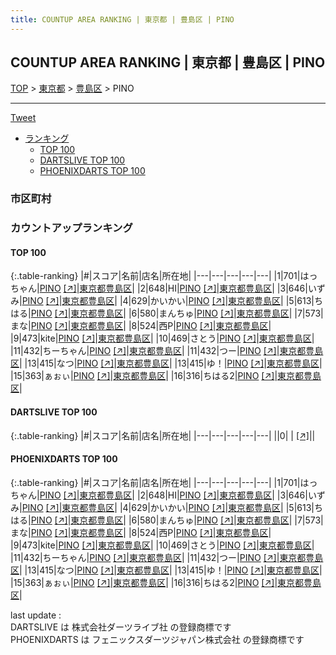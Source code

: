 ```yaml
---
title: COUNTUP AREA RANKING | 東京都 | 豊島区 | PINO
---
```

## COUNTUP AREA RANKING | 東京都 | 豊島区 | PINO

[TOP](/darts/rank/) > [東京都](/darts/rank/東京都/) > [豊島区](/darts/rank/東京都/豊島区/) > PINO

___

<a href="https://twitter.com/share?ref_src=twsrc%5Etfw" data-text="COUNTUP AREA RANKING | 東京都豊島区PINO" class="twitter-share-button" data-hashtags="DARTSLIVE,PHOENIXDARTS,darts,ダーツ" data-show-count="false">Tweet</a>

* [ランキング](#カウントアップランキング)
    * [TOP 100](#top-100)
    * [DARTSLIVE TOP 100](#dartslive-top-100)
    * [PHOENIXDARTS TOP 100](#phoenixdarts-top-100)

### 市区町村

<ul>

</ul>

### カウントアップランキング

#### TOP 100



{:.table-ranking}
|#|スコア|名前|店名|所在地|
|---|---|---|---|---|
|1|701|<span class="rank-name-pd">はっちゃん</span>|<a href="/darts/rank/shops/94842.html">PINO</a> <a href="https://vs.phoenixdarts.com/jp/shop/shopDetailInfo/s_94842?s_seq=94842">[↗]</a>|<a href="/darts/rank/東京都/豊島区">東京都豊島区</a>|
|2|648|<span class="rank-name-pd">HI</span>|<a href="/darts/rank/shops/94842.html">PINO</a> <a href="https://vs.phoenixdarts.com/jp/shop/shopDetailInfo/s_94842?s_seq=94842">[↗]</a>|<a href="/darts/rank/東京都/豊島区">東京都豊島区</a>|
|3|646|<span class="rank-name-pd">いずみ</span>|<a href="/darts/rank/shops/94842.html">PINO</a> <a href="https://vs.phoenixdarts.com/jp/shop/shopDetailInfo/s_94842?s_seq=94842">[↗]</a>|<a href="/darts/rank/東京都/豊島区">東京都豊島区</a>|
|4|629|<span class="rank-name-pd">かいかい</span>|<a href="/darts/rank/shops/94842.html">PINO</a> <a href="https://vs.phoenixdarts.com/jp/shop/shopDetailInfo/s_94842?s_seq=94842">[↗]</a>|<a href="/darts/rank/東京都/豊島区">東京都豊島区</a>|
|5|613|<span class="rank-name-pd">ちはる</span>|<a href="/darts/rank/shops/94842.html">PINO</a> <a href="https://vs.phoenixdarts.com/jp/shop/shopDetailInfo/s_94842?s_seq=94842">[↗]</a>|<a href="/darts/rank/東京都/豊島区">東京都豊島区</a>|
|6|580|<span class="rank-name-pd">まんちゅ</span>|<a href="/darts/rank/shops/94842.html">PINO</a> <a href="https://vs.phoenixdarts.com/jp/shop/shopDetailInfo/s_94842?s_seq=94842">[↗]</a>|<a href="/darts/rank/東京都/豊島区">東京都豊島区</a>|
|7|573|<span class="rank-name-pd">まな</span>|<a href="/darts/rank/shops/94842.html">PINO</a> <a href="https://vs.phoenixdarts.com/jp/shop/shopDetailInfo/s_94842?s_seq=94842">[↗]</a>|<a href="/darts/rank/東京都/豊島区">東京都豊島区</a>|
|8|524|<span class="rank-name-pd">西P</span>|<a href="/darts/rank/shops/94842.html">PINO</a> <a href="https://vs.phoenixdarts.com/jp/shop/shopDetailInfo/s_94842?s_seq=94842">[↗]</a>|<a href="/darts/rank/東京都/豊島区">東京都豊島区</a>|
|9|473|<span class="rank-name-pd">kite</span>|<a href="/darts/rank/shops/94842.html">PINO</a> <a href="https://vs.phoenixdarts.com/jp/shop/shopDetailInfo/s_94842?s_seq=94842">[↗]</a>|<a href="/darts/rank/東京都/豊島区">東京都豊島区</a>|
|10|469|<span class="rank-name-pd">さとう</span>|<a href="/darts/rank/shops/94842.html">PINO</a> <a href="https://vs.phoenixdarts.com/jp/shop/shopDetailInfo/s_94842?s_seq=94842">[↗]</a>|<a href="/darts/rank/東京都/豊島区">東京都豊島区</a>|
|11|432|<span class="rank-name-pd">ちーちゃん</span>|<a href="/darts/rank/shops/94842.html">PINO</a> <a href="https://vs.phoenixdarts.com/jp/shop/shopDetailInfo/s_94842?s_seq=94842">[↗]</a>|<a href="/darts/rank/東京都/豊島区">東京都豊島区</a>|
|11|432|<span class="rank-name-pd">つー</span>|<a href="/darts/rank/shops/94842.html">PINO</a> <a href="https://vs.phoenixdarts.com/jp/shop/shopDetailInfo/s_94842?s_seq=94842">[↗]</a>|<a href="/darts/rank/東京都/豊島区">東京都豊島区</a>|
|13|415|<span class="rank-name-pd">なつ</span>|<a href="/darts/rank/shops/94842.html">PINO</a> <a href="https://vs.phoenixdarts.com/jp/shop/shopDetailInfo/s_94842?s_seq=94842">[↗]</a>|<a href="/darts/rank/東京都/豊島区">東京都豊島区</a>|
|13|415|<span class="rank-name-pd">ゆ！</span>|<a href="/darts/rank/shops/94842.html">PINO</a> <a href="https://vs.phoenixdarts.com/jp/shop/shopDetailInfo/s_94842?s_seq=94842">[↗]</a>|<a href="/darts/rank/東京都/豊島区">東京都豊島区</a>|
|15|363|<span class="rank-name-pd">ぁぉぃ</span>|<a href="/darts/rank/shops/94842.html">PINO</a> <a href="https://vs.phoenixdarts.com/jp/shop/shopDetailInfo/s_94842?s_seq=94842">[↗]</a>|<a href="/darts/rank/東京都/豊島区">東京都豊島区</a>|
|16|316|<span class="rank-name-pd">ちはる2</span>|<a href="/darts/rank/shops/94842.html">PINO</a> <a href="https://vs.phoenixdarts.com/jp/shop/shopDetailInfo/s_94842?s_seq=94842">[↗]</a>|<a href="/darts/rank/東京都/豊島区">東京都豊島区</a>|


#### DARTSLIVE TOP 100



{:.table-ranking}
|#|スコア|名前|店名|所在地|
|---|---|---|---|---|
||0|<span class="rank-name-dl"> </span>|<a href="/darts/rank/shops/.html"></a> <a href="">[↗]</a>|<a href="/darts/rank//"></a>|


#### PHOENIXDARTS TOP 100



{:.table-ranking}
|#|スコア|名前|店名|所在地|
|---|---|---|---|---|
|1|701|<span class="rank-name-pd">はっちゃん</span>|<a href="/darts/rank/shops/94842.html">PINO</a> <a href="https://vs.phoenixdarts.com/jp/shop/shopDetailInfo/s_94842?s_seq=94842">[↗]</a>|<a href="/darts/rank/東京都/豊島区">東京都豊島区</a>|
|2|648|<span class="rank-name-pd">HI</span>|<a href="/darts/rank/shops/94842.html">PINO</a> <a href="https://vs.phoenixdarts.com/jp/shop/shopDetailInfo/s_94842?s_seq=94842">[↗]</a>|<a href="/darts/rank/東京都/豊島区">東京都豊島区</a>|
|3|646|<span class="rank-name-pd">いずみ</span>|<a href="/darts/rank/shops/94842.html">PINO</a> <a href="https://vs.phoenixdarts.com/jp/shop/shopDetailInfo/s_94842?s_seq=94842">[↗]</a>|<a href="/darts/rank/東京都/豊島区">東京都豊島区</a>|
|4|629|<span class="rank-name-pd">かいかい</span>|<a href="/darts/rank/shops/94842.html">PINO</a> <a href="https://vs.phoenixdarts.com/jp/shop/shopDetailInfo/s_94842?s_seq=94842">[↗]</a>|<a href="/darts/rank/東京都/豊島区">東京都豊島区</a>|
|5|613|<span class="rank-name-pd">ちはる</span>|<a href="/darts/rank/shops/94842.html">PINO</a> <a href="https://vs.phoenixdarts.com/jp/shop/shopDetailInfo/s_94842?s_seq=94842">[↗]</a>|<a href="/darts/rank/東京都/豊島区">東京都豊島区</a>|
|6|580|<span class="rank-name-pd">まんちゅ</span>|<a href="/darts/rank/shops/94842.html">PINO</a> <a href="https://vs.phoenixdarts.com/jp/shop/shopDetailInfo/s_94842?s_seq=94842">[↗]</a>|<a href="/darts/rank/東京都/豊島区">東京都豊島区</a>|
|7|573|<span class="rank-name-pd">まな</span>|<a href="/darts/rank/shops/94842.html">PINO</a> <a href="https://vs.phoenixdarts.com/jp/shop/shopDetailInfo/s_94842?s_seq=94842">[↗]</a>|<a href="/darts/rank/東京都/豊島区">東京都豊島区</a>|
|8|524|<span class="rank-name-pd">西P</span>|<a href="/darts/rank/shops/94842.html">PINO</a> <a href="https://vs.phoenixdarts.com/jp/shop/shopDetailInfo/s_94842?s_seq=94842">[↗]</a>|<a href="/darts/rank/東京都/豊島区">東京都豊島区</a>|
|9|473|<span class="rank-name-pd">kite</span>|<a href="/darts/rank/shops/94842.html">PINO</a> <a href="https://vs.phoenixdarts.com/jp/shop/shopDetailInfo/s_94842?s_seq=94842">[↗]</a>|<a href="/darts/rank/東京都/豊島区">東京都豊島区</a>|
|10|469|<span class="rank-name-pd">さとう</span>|<a href="/darts/rank/shops/94842.html">PINO</a> <a href="https://vs.phoenixdarts.com/jp/shop/shopDetailInfo/s_94842?s_seq=94842">[↗]</a>|<a href="/darts/rank/東京都/豊島区">東京都豊島区</a>|
|11|432|<span class="rank-name-pd">ちーちゃん</span>|<a href="/darts/rank/shops/94842.html">PINO</a> <a href="https://vs.phoenixdarts.com/jp/shop/shopDetailInfo/s_94842?s_seq=94842">[↗]</a>|<a href="/darts/rank/東京都/豊島区">東京都豊島区</a>|
|11|432|<span class="rank-name-pd">つー</span>|<a href="/darts/rank/shops/94842.html">PINO</a> <a href="https://vs.phoenixdarts.com/jp/shop/shopDetailInfo/s_94842?s_seq=94842">[↗]</a>|<a href="/darts/rank/東京都/豊島区">東京都豊島区</a>|
|13|415|<span class="rank-name-pd">なつ</span>|<a href="/darts/rank/shops/94842.html">PINO</a> <a href="https://vs.phoenixdarts.com/jp/shop/shopDetailInfo/s_94842?s_seq=94842">[↗]</a>|<a href="/darts/rank/東京都/豊島区">東京都豊島区</a>|
|13|415|<span class="rank-name-pd">ゆ！</span>|<a href="/darts/rank/shops/94842.html">PINO</a> <a href="https://vs.phoenixdarts.com/jp/shop/shopDetailInfo/s_94842?s_seq=94842">[↗]</a>|<a href="/darts/rank/東京都/豊島区">東京都豊島区</a>|
|15|363|<span class="rank-name-pd">ぁぉぃ</span>|<a href="/darts/rank/shops/94842.html">PINO</a> <a href="https://vs.phoenixdarts.com/jp/shop/shopDetailInfo/s_94842?s_seq=94842">[↗]</a>|<a href="/darts/rank/東京都/豊島区">東京都豊島区</a>|
|16|316|<span class="rank-name-pd">ちはる2</span>|<a href="/darts/rank/shops/94842.html">PINO</a> <a href="https://vs.phoenixdarts.com/jp/shop/shopDetailInfo/s_94842?s_seq=94842">[↗]</a>|<a href="/darts/rank/東京都/豊島区">東京都豊島区</a>|


<div class="footer border-top border-gray-light mt-5 pt-3 text-right text-gray">
    last update : <span style="font-weight: italic" id="foot_last_modified"></span><br />
    DARTSLIVE は 株式会社ダーツライブ社 の登録商標です<br />
    PHOENIXDARTS は フェニックスダーツジャパン株式会社 の登録商標です<br />
</div>

<script src="https://cdnjs.cloudflare.com/ajax/libs/jquery.tablesorter/2.31.3/js/jquery.tablesorter.min.js" integrity="sha512-qzgd5cYSZcosqpzpn7zF2ZId8f/8CHmFKZ8j7mU4OUXTNRd5g+ZHBPsgKEwoqxCtdQvExE5LprwwPAgoicguNg==" crossorigin="anonymous" referrerpolicy="no-referrer"></script>
<link rel="stylesheet" href="https://cdnjs.cloudflare.com/ajax/libs/jquery.tablesorter/2.31.3/css/theme.default.min.css" integrity="sha512-wghhOJkjQX0Lh3NSWvNKeZ0ZpNn+SPVXX1Qyc9OCaogADktxrBiBdKGDoqVUOyhStvMBmJQ8ZdMHiR3wuEq8+w==" crossorigin="anonymous" referrerpolicy="no-referrer" />
<script>
$(function() {
    $(".table-ranking").tablesorter({sortList:[[0, 0]]});
    $("#foot_last_modified").text(formatDate(new Date(document.lastModified), 'yyyy-MM-dd HH:mm:ss'));
});
</script>

<script async src="https://platform.twitter.com/widgets.js" charset="utf-8"></script>